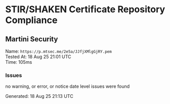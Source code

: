 # STIR/SHAKEN Certificate Repository Compliance

## Martini Security

Name: `https://p.mtsec.me/2e5a/JJfjXMlgGjRY.pem`\
Tested At: 18 Aug 25 21:01 UTC\
Time: 105ms

### Issues

no warning, or error, or notice date level issues were found

Generated: 18 Aug 25 21:13 UTC